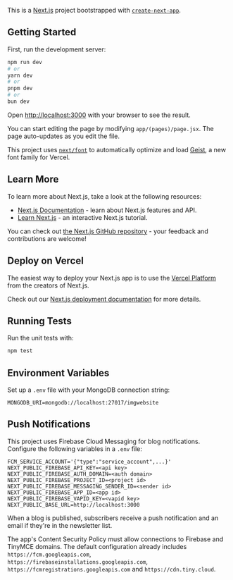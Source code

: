 This is a [Next.js](https://nextjs.org) project bootstrapped with [`create-next-app`](https://github.com/vercel/next.js/tree/canary/packages/create-next-app).

## Getting Started

First, run the development server:

```bash
npm run dev
# or
yarn dev
# or
pnpm dev
# or
bun dev
```

Open [http://localhost:3000](http://localhost:3000) with your browser to see the result.

You can start editing the page by modifying `app/(pages)/page.jsx`. The page auto-updates as you edit the file.

This project uses [`next/font`](https://nextjs.org/docs/app/building-your-application/optimizing/fonts) to automatically optimize and load [Geist](https://vercel.com/font), a new font family for Vercel.

## Learn More

To learn more about Next.js, take a look at the following resources:

- [Next.js Documentation](https://nextjs.org/docs) - learn about Next.js features and API.
- [Learn Next.js](https://nextjs.org/learn) - an interactive Next.js tutorial.

You can check out [the Next.js GitHub repository](https://github.com/vercel/next.js) - your feedback and contributions are welcome!

## Deploy on Vercel

The easiest way to deploy your Next.js app is to use the [Vercel Platform](https://vercel.com/new?utm_medium=default-template&filter=next.js&utm_source=create-next-app&utm_campaign=create-next-app-readme) from the creators of Next.js.

Check out our [Next.js deployment documentation](https://nextjs.org/docs/app/building-your-application/deploying) for more details.

## Running Tests

Run the unit tests with:

```bash
npm test
```

## Environment Variables

Set up a `.env` file with your MongoDB connection string:

```env
MONGODB_URI=mongodb://localhost:27017/imgwebsite
```


## Push Notifications

This project uses Firebase Cloud Messaging for blog notifications. Configure the
following variables in a `.env` file:

```env
FCM_SERVICE_ACCOUNT='{"type":"service_account",...}'
NEXT_PUBLIC_FIREBASE_API_KEY=<api key>
NEXT_PUBLIC_FIREBASE_AUTH_DOMAIN=<auth domain>
NEXT_PUBLIC_FIREBASE_PROJECT_ID=<project id>
NEXT_PUBLIC_FIREBASE_MESSAGING_SENDER_ID=<sender id>
NEXT_PUBLIC_FIREBASE_APP_ID=<app id>
NEXT_PUBLIC_FIREBASE_VAPID_KEY=<vapid key>
NEXT_PUBLIC_BASE_URL=http://localhost:3000
```

When a blog is published, subscribers receive a push notification and an email
if they're in the newsletter list.

The app's Content Security Policy must allow connections to Firebase and
TinyMCE domains. The default configuration already includes
`https://fcm.googleapis.com`,
`https://firebaseinstallations.googleapis.com`,
`https://fcmregistrations.googleapis.com` and `https://cdn.tiny.cloud`.
